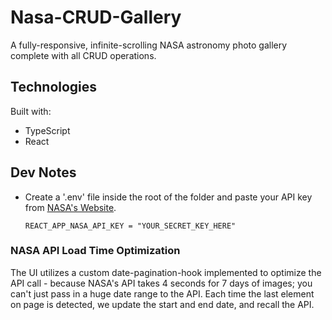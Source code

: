 # Nasa-CRUD-Gallery

A fully-responsive, infinite-scrolling NASA astronomy photo gallery complete with all CRUD operations.

## Technologies

Built with:

- TypeScript
- React

## Dev Notes

- Create a '.env' file inside the root of the folder and paste your API key from [NASA's Website](https://api.nasa.gov/).

  ```
  REACT_APP_NASA_API_KEY = "YOUR_SECRET_KEY_HERE"
  ```

### NASA API Load Time Optimization

The UI utilizes a custom date-pagination-hook implemented to optimize the API call - because NASA's API takes 4 seconds for 7 days of images; you can't just pass in a huge date range to the API. Each time the last element on page is detected, we update the start and end date, and recall the API.
